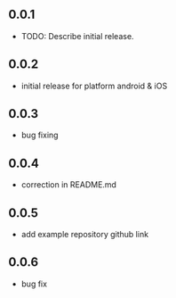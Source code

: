 ## 0.0.1

* TODO: Describe initial release.

## 0.0.2

* initial release for platform android & iOS

## 0.0.3

* bug fixing

## 0.0.4

* correction in README.md

## 0.0.5

* add example repository github link

## 0.0.6

* bug fix